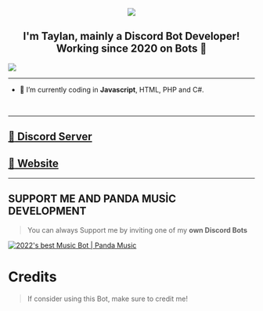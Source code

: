 <div align="center" style"border-radius:15px">
  <img src="https://media.discordapp.net/attachments/906619159151013929/1008348357766426714/20220814_151551.png?width=1080&height=608" style"width: 100%;border-radius:15px">
</div>

## <div align="center">I'm Taylan, mainly a Discord Bot Developer! Working since 2020 on Bots :rocket:</div>  

![](https://discord.c99.nl/widget/theme-2/619841555255132160.png)  

***
- :seedling: I’m currently coding in **Javascript**, HTML, PHP and C#.
<br/>

***

## [:link: Discord Server](https://discord.gg/rWqdhKuJdN)
## [:link: Website](https://pandamusic-bot.vercel.app/)

***

## SUPPORT ME AND PANDA MUSİC DEVELOPMENT

> You can always Support me by inviting one of my **own Discord Bots**

[![2022's best Music Bot | Panda Music](https://media.discordapp.net/attachments/919171726552743938/1008359217998082108/20220814_151551.png)](https://discord.com/api/oauth2/authorize?client_id=899378464925286411&permissions=8&scope=bot%20applications.commands)

# Credits

> If consider using this Bot, make sure to credit me!
